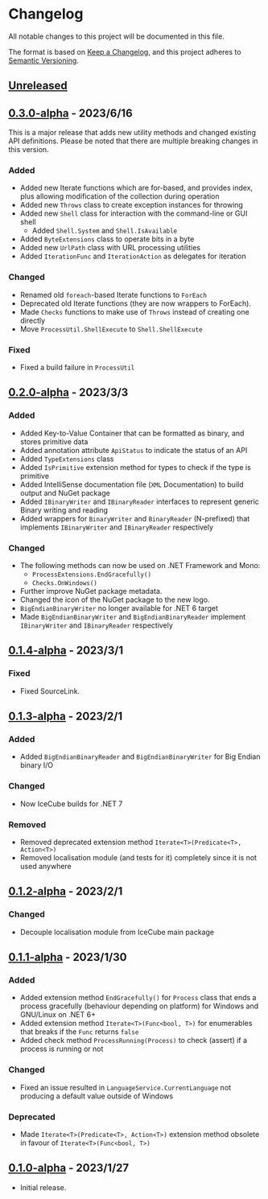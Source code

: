 # Changelog

All notable changes to this project will be documented in this file.

The format is based on [Keep a Changelog](https://keepachangelog.com/en/1.0.0/),
and this project adheres to [Semantic Versioning](https://semver.org/spec/v2.0.0.html).

## [Unreleased]

## [0.3.0-alpha] - 2023/6/16

This is a major release that adds new utility methods and changed existing API definitions.
Please be noted that there are multiple breaking changes in this version.

### Added

- Added new Iterate functions which are for-based, and provides index, plus allowing modification of the collection during operation
- Added new `Throws` class to create exception instances for throwing
- Added new `Shell` class for interaction with the command-line or GUI shell
    - Added `Shell.System` and `Shell.IsAvailable`
- Added `ByteExtensions` class to operate bits in a byte
- Added new `UrlPath` class with URL processing utilities
- Added `IterationFunc` and `IterationAction` as delegates for iteration

### Changed

- Renamed old `foreach`-based Iterate functions to `ForEach`
- Deprecated old Iterate functions (they are now wrappers to ForEach).
- Made `Checks` functions to make use of `Throws` instead of creating one directly
- Move `ProcessUtil.ShellExecute` to `Shell.ShellExecute`

### Fixed

- Fixed a build failure in `ProcessUtil`

## [0.2.0-alpha] - 2023/3/3

### Added

- Added Key-to-Value Container that can be formatted as binary, and stores primitive data
- Added annotation attribute `ApiStatus` to indicate the status of an API
- Added `TypeExtensions` class
- Added `IsPrimitive` extension method for types to check if the type is primitive
- Added IntelliSense documentation file (`XML` Documentation) to build output and NuGet package
- Added `IBinaryWriter` and `IBinaryReader` interfaces to represent generic Binary writing and reading
- Added wrappers for `BinaryWriter` and `BinaryReader` (N-prefixed) that implements `IBinaryWriter` and `IBinaryReader` respectively 

### Changed

- The following methods can now be used on .NET Framework and Mono:
    - `ProcessExtensions.EndGracefully()`
    - `Checks.OnWindows()`
- Further improve NuGet package metadata.
- Changed the icon of the NuGet package to the new logo.
- `BigEndianBinaryWriter` no longer available for .NET 6 target
- Made `BigEndianBinaryWriter` and `BigEndianBinaryReader` implement `IBinaryWriter` and `IBinaryReader` respectively

## [0.1.4-alpha] - 2023/3/1

### Fixed

- Fixed SourceLink.

## [0.1.3-alpha] - 2023/2/1

### Added

- Added `BigEndianBinaryReader` and `BigEndianBinaryWriter` for Big Endian binary I/O

### Changed

- Now IceCube builds for .NET 7

### Removed

- Removed deprecated extension method `Iterate<T>(Predicate<T>, Action<T>)`
- Removed localisation module (and tests for it) completely since it is not used anywhere

## [0.1.2-alpha] - 2023/2/1

### Changed

- Decouple localisation module from IceCube main package

## [0.1.1-alpha] - 2023/1/30

### Added

- Added extension method `EndGracefully()` for `Process` class that ends a process gracefully
  (behaviour depending on platform) for Windows and GNU/Linux on .NET 6+
- Added extension method `Iterate<T>(Func<bool, T>)` for enumerables that breaks if the `Func` returns `false`
- Added check method `ProcessRunning(Process)` to check (assert) if a process is running or not

### Changed

- Fixed an issue resulted in `LanguageService.CurrentLanguage` not producing a default value outside of Windows

### Deprecated

- Made `Iterate<T>(Predicate<T>, Action<T>)` extension method obsolete in favour of `Iterate<T>(Func<bool, T>)`

## [0.1.0-alpha] - 2023/1/27

- Initial release.

[Unreleased]: https://codeberg.org/NexusKrop/IceCube/compare/v0.3.0-alpha...HEAD
[0.3.0-alpha]: https://codeberg.org/NexusKrop/IceCube/compare/v0.2.0-alpha...v0.3.0-alpha
[0.2.0-alpha]: https://codeberg.org/NexusKrop/IceCube/compare/v0.1.4-alpha...v0.2.0-alpha
[0.1.4-alpha]: https://codeberg.org/NexusKrop/IceCube/compare/v0.1.3-alpha...v0.1.4-alpha
[0.1.3-alpha]: https://codeberg.org/NexusKrop/IceCube/compare/v0.1.2-alpha...v0.1.3-alpha
[0.1.2-alpha]: https://codeberg.org/NexusKrop/IceCube/compare/v0.1.1-alpha...v0.1.2-alpha
[0.1.1-alpha]: https://codeberg.org/NexusKrop/IceCube/compare/v0.1.0-alpha...v0.1.1-alpha
[0.1.0-alpha]: https://codeberg.org/NexusKrop/IceCube/releases/tag/v0.1.0-alpha
